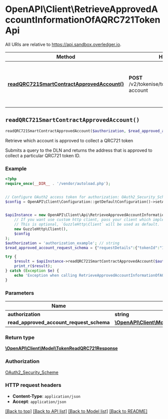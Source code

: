 # OpenAPI\Client\RetrieveApprovedAccountInformationOfAQRC721TokenApi

All URIs are relative to https://api.sandbox.overledger.io.

Method | HTTP request | Description
------------- | ------------- | -------------
[**readQRC721SmartContractApprovedAccount()**](RetrieveApprovedAccountInformationOfAQRC721TokenApi.md#readQRC721SmartContractApprovedAccount) | **POST** /v2/tokenise/tokens/qrc721/approved-account | Retrieve which account is approved to collect a QRC721 token


## `readQRC721SmartContractApprovedAccount()`

```php
readQRC721SmartContractApprovedAccount($authorization, $read_approved_account_request_schema): \OpenAPI\Client\Model\TokenReadQRC721Response
```

Retrieve which account is approved to collect a QRC721 token

Submits a query to the DLN and returns the address that is approved to collect a particular QRC721 token ID.

### Example

```php
<?php
require_once(__DIR__ . '/vendor/autoload.php');


// Configure OAuth2 access token for authorization: OAuth2_Security_Scheme
$config = OpenAPI\Client\Configuration::getDefaultConfiguration()->setAccessToken('YOUR_ACCESS_TOKEN');


$apiInstance = new OpenAPI\Client\Api\RetrieveApprovedAccountInformationOfAQRC721TokenApi(
    // If you want use custom http client, pass your client which implements `GuzzleHttp\ClientInterface`.
    // This is optional, `GuzzleHttp\Client` will be used as default.
    new GuzzleHttp\Client(),
    $config
);
$authorization = 'authorization_example'; // string
$read_approved_account_request_schema = {"requestDetails":{"tokenId":"1","tokenName":"QNTNFT"},"location":{"technology":"Ethereum","network":"Ropsten Testnet"}}; // \OpenAPI\Client\Model\ReadApprovedAccountRequestSchema

try {
    $result = $apiInstance->readQRC721SmartContractApprovedAccount($authorization, $read_approved_account_request_schema);
    print_r($result);
} catch (Exception $e) {
    echo 'Exception when calling RetrieveApprovedAccountInformationOfAQRC721TokenApi->readQRC721SmartContractApprovedAccount: ', $e->getMessage(), PHP_EOL;
}
```

### Parameters

Name | Type | Description  | Notes
------------- | ------------- | ------------- | -------------
 **authorization** | **string**|  |
 **read_approved_account_request_schema** | [**\OpenAPI\Client\Model\ReadApprovedAccountRequestSchema**](../Model/ReadApprovedAccountRequestSchema.md)|  |

### Return type

[**\OpenAPI\Client\Model\TokenReadQRC721Response**](../Model/TokenReadQRC721Response.md)

### Authorization

[OAuth2_Security_Scheme](../../README.md#OAuth2_Security_Scheme)

### HTTP request headers

- **Content-Type**: `application/json`
- **Accept**: `application/json`

[[Back to top]](#) [[Back to API list]](../../README.md#endpoints)
[[Back to Model list]](../../README.md#models)
[[Back to README]](../../README.md)
